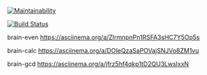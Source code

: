 [![Maintainability](https://api.codeclimate.com/v1/badges/060b8767262c1f1e950b/maintainability)](https://codeclimate.com/github/Johnny32id/frontend-project-lvl1/maintainability)

[![Build Status](https://travis-ci.org/Johnny32id/frontend-project-lvl1.svg?branch=master)](https://travis-ci.org/Johnny32id/frontend-project-lvl1)

brain-even https://asciinema.org/a/ZlrmnpnPn1RSFA3sHC7Y5Op5s

brain-calc https://asciinema.org/a/DOIeQzaSaPOVajSNJVo8ZM1vu

brain-gcd https://asciinema.org/a/jfrz5hf4qkp1tD2QU3LwsIxxN